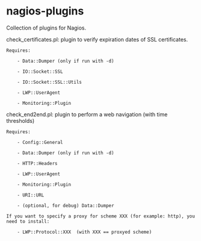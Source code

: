 # nagios-plugins

Collection of plugins for Nagios.

check_certificates.pl: plugin to verify expiration dates of SSL certificates.

    Requires:

        - Data::Dumper (only if run with -d)

        - IO::Socket::SSL

        - IO::Socket::SSL::Utils

        - LWP::UserAgent

        - Monitoring::Plugin


check_end2end.pl: plugin to perform a web navigation (with time thresholds)

    Requires:

        - Config::General

        - Data::Dumper (only if run with -d)

        - HTTP::Headers

        - LWP::UserAgent

        - Monitoring::Plugin

        - URI::URL

        - (optional, for debug) Data::Dumper

    If you want to specify a proxy for scheme XXX (for example: http), you need to install:

        - LWP::Protocol::XXX  (with XXX == proxyed scheme)


